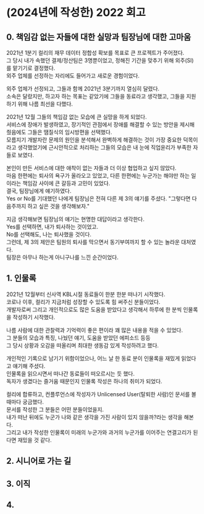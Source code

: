 # (2024년에 작성한) 2022 회고 

## 0. 책임감 없는 자들에 대한 실망과 팀장님에 대한 고마움

2021년 1분기 컬리의 재무 데이터 정합성 확보를 목표로 큰 프로젝트가 주어졌다.  
그 당시 내가 속했던 결제/정산팀은 3명뿐이었고, 정해진 기간을 맞추기 위해 외주(SI)를 맡기기로 결정했다.  
외주 업체를 선정하는 자리에도 들어가고 새로운 경험이었다.  

외주 업체가 선정되고, 그들과 함께 2021년 3분기까지 열심히 달렸다.  
소속은 달랐지만, 하고자 하는 목표는 같았기에 그들을 동료라고 생각했고, 그들을 지원하기 위해 나름 최선을 다했다.  

2021년 12월 그들의 책임감 없는 모습에 큰 실망을 하게 되었다.  
서비스에 장애가 발생하였고, 장기적인 관점에서 장애를 해결할 수 있는 방안을 제시해줬음에도 그들은 땜질식의 임시방편을 선택했다.  
모름지기 개발자란 문제의 원인을 분석해서 완벽하게 해결하는 것이 가장 중요한 덕목이라고 생각했었기에 근시안적으로 처리하는 그들의 모습은 내 눈에 직업윤리가 부족한 자들로 보였다.  

본인이 만든 서비스에 대한 애착이 없는 자들과 더 이상 협업하고 싶지 않았다.  
마음 한편에는 퇴사의 욕구가 올라오고 있었고, 다른 한편에는 누군가는 해야만 하는 일이라는 책임감 사이에 큰 갈등과 고민이 있었다.  
결국, 팀장님에게 얘기하였다.  
Yes or No를 기대했던 나에게 팀장님은 전혀 다른 제 3의 얘기를 주셨다. "그렇다면 다음주까지 하고 싶은 것을 생각해보자."  

지금 생각해보면 팀장님의 얘기는 현명한 대답이라고 생각한다.  
Yes를 선택하면, 내가 퇴사하는 것이었고.  
No를 선택해도, 나는 퇴사했을 것이다.  
그런데, 제 3의 제안은 팀원의 퇴사를 막으면서 동기부여까지 할 수 있는 놀라운 대처였다.  
팀장은 아무나 하는게 아니구나를 느낀 순간이었다.  


## 1. 인물록

2021년 12월부터 신사역 KBL시절 동료들이 한분 한분 떠나기 시작했다.  
코로나 이후, 컬리가 지금처럼 성장할 수 있도록 힘 써주신 분들이었다.  
개발자로써 그리고 개인적으로도 많은 도움을 받았다고 생각해서 하루에 한 분씩 인물록을 작성하기 시작했다.  

나름 사람에 대한 관찰력과 기억력이 좋은 편이라 꽤 많은 내용을 적을 수 있었다.  
그 분들의 모습과 특징, 나눴던 얘기, 도움을 받았던 에피소드 등등  
그 당시 상황과 오감을 떠올리며 최대한 생동감 있게 작성하려고 했다.

개인적인 기록으로 남기기 위함이었으나, 어느 날 한 동료 분이 인물록을 재밌게 읽었다고 얘기해 주셨다.  
인물록을 읽으시면서 떠나간 동료들이 떠오르시는 듯 했다.  
독자가 생겼다는 즐거움 때문인지 인물록 작성은 하나의 취미가 되었다.  

컬리에 합류하고, 컨플루언스에 작성자가 Unlicensed User(탈퇴한 사람)인 문서를 볼 때마다 궁금했다.  
문서를 작성한 그 분들은 어떤 분들이었을지.  
내가 떠난 뒤에도 누군가 나와 같은 생각을 가진 사람이 있지 않을까?라는 생각을 해본다.  
그리고 내가 작성한 인물록이 미래의 누군가와 과거의 누군가를 이어주는 연결고리가 된다면 재밌을 것 같다.  


## 2. 시니어로 가는 길


## 3. 이직


## 4. 

